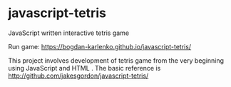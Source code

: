 # javascript-tetris
JavaScript written interactive tetris game 


Run game: https://bogdan-karlenko.github.io/javascript-tetris/


This project involves development of tetris game from the very beginning using JavaScript and HTML <canvas>.
The basic reference is http://github.com/jakesgordon/javascript-tetris/
